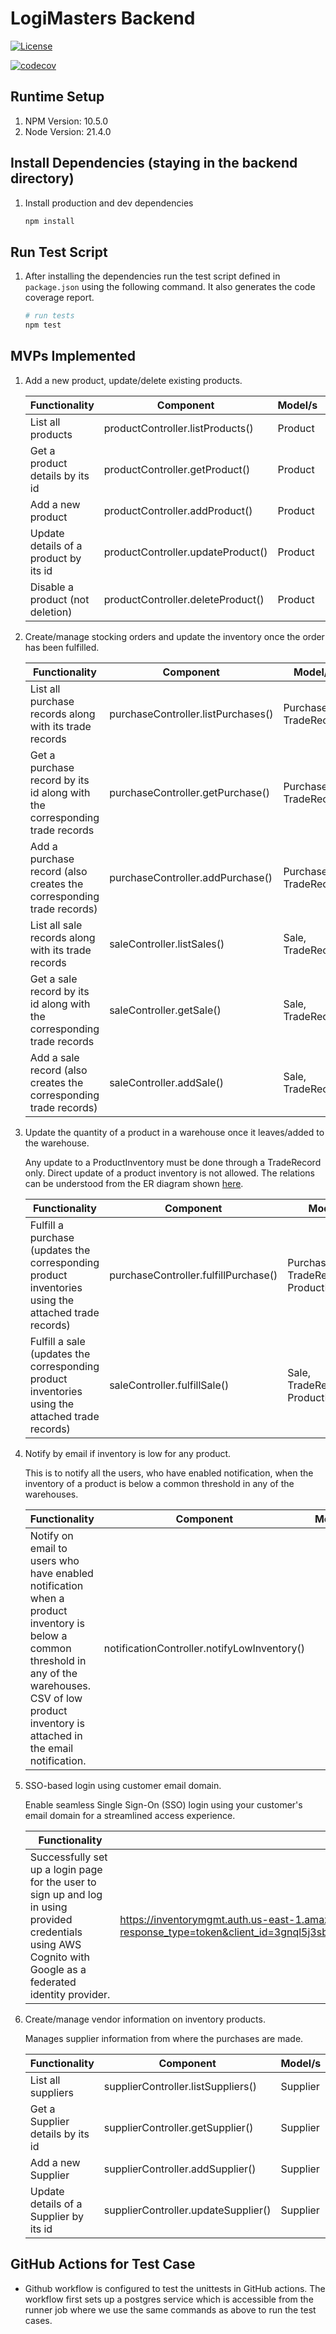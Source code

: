 # LogiMasters Backend
[![License](https://img.shields.io/badge/License-Apache%202.0-blue.svg)](https://opensource.org/licenses/Apache-2.0)

[![codecov](https://codecov.io/gh/scienceto/sim/graph/badge.svg?token=YE4WMMYJ4O)](https://codecov.io/gh/scienceto/sim)

## Runtime Setup

1. NPM Version: 10.5.0
2. Node Version: 21.4.0

## Install Dependencies (staying in the backend directory)

1. Install production and dev dependencies
   ```bash
   npm install
    ```

## Run Test Script

1. After installing the dependencies run the test script defined in `package.json` using the following command. It also generates the code coverage report.
    ```bash
   # run tests
   npm test
    ```

## MVPs Implemented

1. Add a new product, update/delete existing products.

   | Functionality                         | Component                         | Model/s | Owner | Unittest File           |
   |---------------------------------------|-----------------------------------|---------|-------|-------------------------|
   | List all products                     | productController.listProducts()  | Product |       | [productControllerTest.js](__tests__/productControllerTest.js) |
   | Get a product details by its id       | productController.getProduct()    | Product |       | [productControllerTest.js](__tests__/productControllerTest.js) |
   | Add a new product                     | productController.addProduct()    | Product |       | [productControllerTest.js](__tests__/productControllerTest.js) |
   | Update details of a product by its id | productController.updateProduct() | Product |       | [productControllerTest.js](__tests__/productControllerTest.js) |
   | Disable a product (not deletion)      | productController.deleteProduct() | Product |       |                         |

2. Create/manage stocking orders and update the inventory once the order has been fulfilled.

   | Functionality                                                              | Component                          | Model/s               | Owner | Unittest File                                                    |
   |----------------------------------------------------------------------------|------------------------------------|-----------------------|-------|------------------------------------------------------------------|
   | List all purchase records along with its trade records                     | purchaseController.listPurchases() | Purchase, TradeRecord |       | [purchaseControllerTest.js](__tests__/purchaseControllerTest.js) |
   | Get a purchase record by its id along with the corresponding trade records | purchaseController.getPurchase()   | Purchase, TradeRecord |       | [purchaseControllerTest.js](__tests__/purchaseControllerTest.js) |
   | Add a purchase record (also creates the corresponding trade records)       | purchaseController.addPurchase()   | Purchase, TradeRecord |       | [purchaseControllerTest.js](__tests__/purchaseControllerTest.js) |
   | List all sale records along with its trade records                         | saleController.listSales()         | Sale, TradeRecord     |       |[saleControllerTest.js](__tests__/saleControllerTest.js) |
   | Get a sale record by its id along with the corresponding trade records     | saleController.getSale()           | Sale, TradeRecord     |       |[saleControllerTest.js](__tests__/saleControllerTest.js) |
   | Add a sale record (also creates the corresponding trade records)           | saleController.addSale()           | Sale, TradeRecord     |       |[saleControllerTest.js](__tests__/saleControllerTest.js) |

3. Update the quantity of a product in a warehouse once it leaves/added to the warehouse.
   
    Any update to a ProductInventory must be done through a TradeRecord only. Direct update of a product inventory is not allowed. The relations can be understood from the ER diagram shown [here]().

   | Functionality                                                                                       | Component                            | Model/s                                 | Owner | Unittest |
   |-----------------------------------------------------------------------------------------------------|--------------------------------------|-----------------------------------------|-------|----------|
   | Fulfill a purchase (updates the corresponding product inventories using the attached trade records) | purchaseController.fulfillPurchase() | Purchase, TradeRecord, ProductInventory |       | [purchaseControllerTest.js](__tests__/purchaseControllerTest.js) |
   | Fulfill a sale (updates the corresponding product inventories using the attached trade records)     | saleController.fulfillSale()         | Sale, TradeRecord, ProductInventory     |       | [saleControllerTest.js](__tests__/saleControllerTest.js) |

4. Notify by email if inventory is low for any product.

    This is to notify all the users, who have enabled notification, when the inventory of a product is below a common threshold in any of the warehouses.

   | Functionality                                                                                                                                                                                             | Component                                   | Model/s | Owner | Unittest |
   |-----------------------------------------------------------------------------------------------------------------------------------------------------------------------------------------------------------|---------------------------------------------|---------|-------|----------|
   | Notify on email to users who have enabled notification when a product inventory is below a common threshold in any of the warehouses. CSV of low product inventory is attached in the email notification. | notificationController.notifyLowInventory() |         |       | [notificationControllerTest.js](__tests__/notificationControllerTest.js) |

5. SSO-based login using customer email domain.

   Enable seamless Single Sign-On (SSO) login using your customer's email domain for a streamlined access experience.

   | Functionality                                                                                                                                                                                             | Component (URL)                                  | Model/s | Owner | Unittest |
   |-----------------------------------------------------------------------------------------------------------------------------------------------------------------------------------------------------------|---------------------------------------------|---------|-------|----------|
   | Successfully set up a login page for the user to sign up and log in using provided credentials using AWS Cognito with Google as a federated identity provider. | https://inventorymgmt.auth.us-east-1.amazoncognito.com/login?response_type=token&client_id=3gnql5j3sbni0heiavr3suh3hc&redirect_uri=https://www.ims.com/oauth2/idpresponse |         |       |          |

6. Create/manage vendor information on inventory products.

   Manages supplier information from where the purchases are made.
   
   | Functionality                         | Component                         | Model/s | Owner | Unittest File           |
   |---------------------------------------|-----------------------------------|---------|-------|-------------------------|
   | List all suppliers                     | supplierController.listSuppliers()  | Supplier |       | [supplierControllerTest.js](__tests__/supplierControllerTest.js) |
   | Get a Supplier details by its id       | supplierController.getSupplier()    | Supplier |       | [supplierControllerTest.js](__tests__/supplierControllerTest.js) |
   | Add a new Supplier                     | supplierController.addSupplier()    | Supplier |       | [supplierControllerTest.js](__tests__/supplierControllerTest.js) |
   | Update details of a Supplier by its id | supplierController.updateSupplier() | Supplier |       | [supplierControllerTest.js](__tests__/supplierControllerTest.js) |

## GitHub Actions for Test Case

- Github workflow is configured to test the unittests in GitHub actions. The workflow first sets up a postgres service which is accessible from the runner job where we use the same commands as above to run the test cases.
